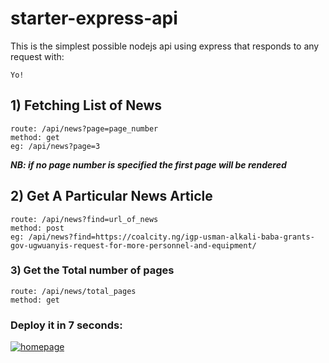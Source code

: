 # starter-express-api

This is the simplest possible nodejs api using express that responds to any request with: 
```
Yo!
```

## 1) Fetching List of News

```
route: /api/news?page=page_number
method: get
eg: /api/news?page=3
```
***NB: if no page number is specified the first page will be rendered***


## 2) Get A Particular News Article
```
route: /api/news?find=url_of_news
method: post
eg: /api/news?find=https://coalcity.ng/igp-usman-alkali-baba-grants-gov-ugwuanyis-request-for-more-personnel-and-equipment/
```

### 3)  Get the Total number of pages
```
route: /api/news/total_pages
method: get
```

### Deploy it in 7 seconds: 

[![homepage](https://deploy.cyclic.app/button.svg)](https://fair-cyan-crayfish-sock.cyclic.app/)


